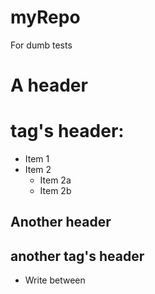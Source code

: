 # myRepo
For dumb tests

# A header <h1> tag's header:
  * Item 1
  * Item 2
    * Item 2a
    * Item 2b

## Another header <h2> another tag's header
 * Write between <Diamonds>
